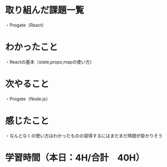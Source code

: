 # 取り組んだ課題一覧
・Progate（React）

# わかったこと
・Reactの基本（state,props,mapの使い方）

# 次やること
・Progate（Node.js）

# 感じたこと
・なんとなくの使い方はわかったものの習得するにはまだまだ時間が掛かりそう

# 学習時間（本日：4H/合計　40H）
